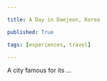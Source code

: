 ```yaml
---

title: A Day in Daejeon, Korea

published: True

tags: [experiences, travel]

---
```


A city famous for its ...
